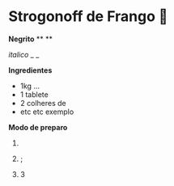 # Strogonoff de Frango :chicken:

**Negrito** ** **

_italico_ _ _ 

**Ingredientes**

- 1kg ...
- 1 tablete
- 2 colheres de
- etc etc exemplo



**Modo de preparo**

1. 

2.  ;

3.  3

   

